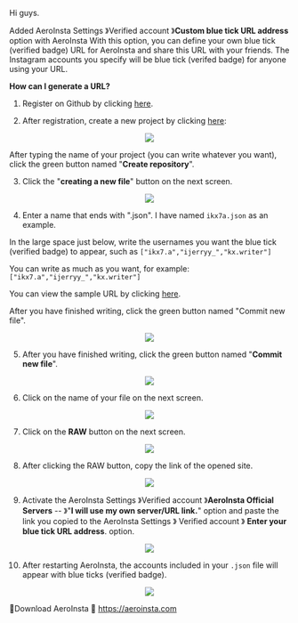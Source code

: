 Hi guys.

Added AeroInsta Settings 》Verified account 》**Custom blue tick URL address** option with AeroInsta With this option, you can define your own blue tick (verified badge) URL for AeroInsta and share this URL with your friends. The Instagram accounts you specify will be blue tick (verifed badge) for anyone using your URL.

**How can I generate a URL?**

1. Register on Github by clicking [here](https://github.com/signup).

2. After registration, create a new project by clicking [here](https://github.com/new):

<div align="center">

[<img src="https://github.com/AeroInstagram/Verified/blob/main/Assets/SS01.png" width="" height="">](https://github.com/ikx7a)

</div>

After typing the name of your project (you can write whatever you want), click the green button named "**Create repository**".

3. Click the "**creating a new file**" button on the next screen.

<div align="center">

[<img src="https://github.com/AeroInstagram/Verified/blob/main/Assets/SS02.png" width="" height="">](https://github.com/ikx7a)

</div>

4. Enter a name that ends with ".json". I have named `ikx7a.json` as an example.

In the large space just below, write the usernames you want the blue tick (verified badge) to appear, such as `["ikx7.a","ijerryy_","kx.writer"]`

You can write as much as you want, for example:
`["ikx7.a","ijerryy_","kx.writer"]`

You can view the sample URL by clicking [here](https://raw.githubusercontent.com/ikx7a/Verified/main/ikx7a.json).

After you have finished writing, click the green button named "Commit new file".

<div align="center">

[<img src="https://github.com/AeroInstagram/Verified/blob/main/Assets/SS03.png" width="" height="">](https://github.com/ikx7a)

</div>

5. After you have finished writing, click the green button named "**Commit new file**".

<div align="center">

[<img src="https://github.com/AeroInstagram/Verified/blob/main/Assets/SS04.png" width="" height="">](https://github.com/ikx7a)

</div>

6. Click on the name of your file on the next screen.

<div align="center">

[<img src="https://github.com/AeroInstagram/Verified/blob/main/Assets/SS05.png" width="" height="">](https://github.com/ikx7a)

</div>

7. Click on the **RAW** button on the next screen.

<div align="center">

[<img src="https://github.com/AeroInstagram/Verified/blob/main/Assets/SS06.png" width="" height="">](https://github.com/ikx7a)

</div>

8. After clicking the RAW button, copy the link of the opened site.

<div align="center">

[<img src="https://github.com/AeroInstagram/Verified/blob/main/Assets/SS07.png" width="" height="">](https://github.com/ikx7a)

</div>

9. Activate the AeroInsta Settings 》Verified account 》**AeroInsta Official Servers** -- 》"**I will use my own server/URL link.**" option and paste the link you copied to the AeroInsta Settings 》 Verified account 》 **Enter your blue tick URL address**. option.

<div align="center">

[<img src="https://github.com/AeroInstagram/Verified/blob/main/Assets/SS08.png" width="" height="">](https://github.com/ikx7a)

</div>

10. After restarting AeroInsta, the accounts included in your `.json` file will appear with blue ticks (verified badge).

<div align="center">

[<img src="https://github.com/AeroInstagram/Verified/blob/main/Assets/SS9.png" width="" height="">](https://github.com/ikx7a)

</div>

🔰Download AeroInsta 🔰
https://aeroinsta.com
